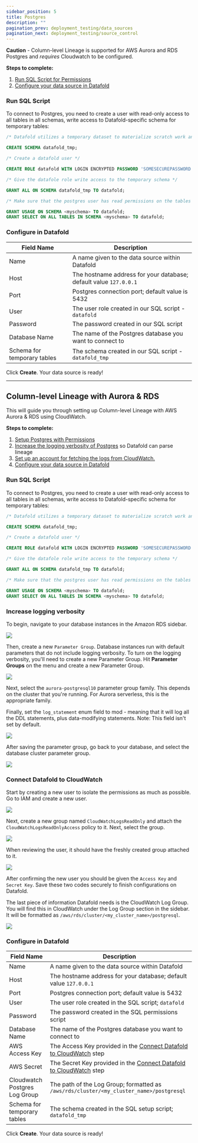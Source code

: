 ```yaml
---
sidebar_position: 5
title: Postgres
description: ""
pagination_prev: deployment_testing/data_sources
pagination_next: deployment_testing/source_control
---
```

**Caution** - Column-level Lineage is supported for AWS Aurora and RDS Postgres and *requires* Cloudwatch to be configured.

**Steps to complete:**

1. [Run SQL Script for Permissions](postgres.md#run-sql-script)
2. [Configure your data source in Datafold](postgres.md#configure-in-datafold)

### Run SQL Script
To connect to Postgres, you need to create a user with read-only access to all tables in all schemas, write access to Datafold-specific schema for temporary tables:

```sql
/* Datafold utilizes a temporary dataset to materialize scratch work and keep data processing in the your warehouse. */

CREATE SCHEMA datafold_tmp;

/* Create a datafold user */

CREATE ROLE datafold WITH LOGIN ENCRYPTED PASSWORD 'SOMESECUREPASSWORD';

/* Give the datafole role write access to the temporary schema */

GRANT ALL ON SCHEMA datafold_tmp TO datafold;

/* Make sure that the postgres user has read permissions on the tables */

GRANT USAGE ON SCHEMA <myschema> TO datafold;
GRANT SELECT ON ALL TABLES IN SCHEMA <myschema> TO datafold;

```

### Configure in Datafold

| Field Name      | Description |
| ----------- | ----------- |
| Name     | A name given to the data source within Datafold |
| Host   | The hostname address for your database; default value `127.0.0.1` |
| Port   | Postgres connection port; default value is 5432 |
| User   | The user role created in our SQL script - `datafold`  |
| Password  | The password created in our SQL script |
| Database Name  | The name of the Postgres database you want to connect to |
| Schema for temporary tables  | The schema created in our SQL script - `datafold_tmp` |

Click **Create**. Your data source is ready!

---

## Column-level Lineage with Aurora & RDS

This will guide you through setting up Column-level Lineage with AWS Aurora & RDS using CloudWatch.

**Steps to complete:**

1. [Setup Postgres with Permissions](postgres.md#run-sql-script)
2. [Increase the logging verbosity of Postgres](postgres.md#increase-logging-verbosity) so Datafold can parse lineage
3. [Set up an account for fetching the logs from CloudWatch.](postgres.md#connect-datafold-to-cloudwatch)
4. [Configure your data source in Datafold](postgres.md#configure-in-datafold)

### Run SQL Script
To connect to Postgres, you need to create a user with read-only access to all tables in all schemas, write access to Datafold-specific schema for temporary tables:

```sql
/* Datafold utilizes a temporary dataset to materialize scratch work and keep data processing in the your warehouse. */

CREATE SCHEMA datafold_tmp;

/* Create a datafold user */

CREATE ROLE datafold WITH LOGIN ENCRYPTED PASSWORD 'SOMESECUREPASSWORD';

/* Give the datafole role write access to the temporary schema */

GRANT ALL ON SCHEMA datafold_tmp TO datafold;

/* Make sure that the postgres user has read permissions on the tables */

GRANT USAGE ON SCHEMA <myschema> TO datafold;
GRANT SELECT ON ALL TABLES IN SCHEMA <myschema> TO datafold;

```

### Increase logging verbosity

To begin, navigate to your database instances in the Amazon RDS sidebar.

![](/img/psql_aurora_dbs.png)

Then, create a new `Parameter Group`. Database instances run with default parameters that do not include logging verbosity. To turn on the logging verbosity, you'll need to create a new Parameter Group. Hit **Parameter Groups** on the menu and create a new Parameter Group.

![](/img/psql_aurora_parameter_group.png)

Next, select the `aurora-postgresql10` parameter group family. This depends on the cluster that you're running. For Aurora serverless, this is the appropriate family.

Finally, set the `log_statement` enum field to mod - meaning that it will log all the DDL statements, plus data-modifying statements. Note: This field isn't set by default. 

![](/img/psql_aurora_logstatement.png)

After saving the parameter group, go back to your database, and select the database cluster parameter group.

![](/img/psql_aurora_clustergroup.png)

### Connect Datafold to CloudWatch

Start by creating a new user to isolate the permissions as much as possible. Go to IAM and create a new user.

![](/img/psql_aurora_iam_user.png)

Next, create a new group named `CloudWatchLogsReadOnly` and attach the `CloudWatchLogsReadOnlyAccess` policy to it. Next, select the group.

![](/img/psql_aurora_user_permissions.png)


When reviewing the user, it should have the freshly created group attached to it.

![](/img/psql_aurora_user_review.png)

After confirming the new user you should be given the `Access Key` and `Secret Key`. Save these two codes securely to finish configurations on Datafold. 

The last piece of information Datafold needs is the CloudWatch Log Group. You will find this in CloudWatch under the Log Group section in the sidebar. It will be formatted as `/aws/rds/cluster/<my_cluster_name>/postgresql`.

![](/img/psql_aurora_log_group.png)

### Configure in Datafold

| Field Name      | Description |
| ----------- | ----------- |
| Name     | A name given to the data source within Datafold |
| Host   | The hostname address for your database; default value `127.0.0.1` |
| Port   | Postgres connection port; default value is 5432 |
| User   | The user role created in the SQL script; `datafold`  |
| Password  | The password created in the SQL permissions script |
| Database Name  | The name of the Postgres database you want to connect to |
| AWS Access Key  | The Access Key provided in the [Connect Datafold to CloudWatch](postgres.md#connect-datafold-to-cloudwatch) step|
| AWS Secret  | The Secret Key provided in the [Connect Datafold to CloudWatch](postgres.md#connect-datafold-to-cloudwatch) step |
| Cloudwatch Postgres Log Group  | The path of the Log Group; formatted as `/aws/rds/cluster/<my_cluster_name>/postgresql` |
| Schema for temporary tables  | The schema created in the SQL setup script; `datafold_tmp` |

Click **Create**. Your data source is ready!
